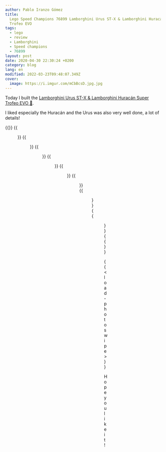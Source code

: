 ```yaml
---
author: Pablo Iranzo Gómez
title:
  Lego Speed Champions 76899 Lamborghini Urus ST-X & Lamborghini Huracán Super
  Trofeo EVO
tags:
  - lego
  - review
  - Lamborghini
  - Speed champions
  - 76899
layout: post
date: 2020-04-30 22:30:24 +0200
category: blog
lang: en
modified: 2022-03-23T09:48:07.349Z
cover:
  image: https://i.imgur.com/mCbBcsD.jpg.jpg
---
```


Today I built the [Lamborghini Urus ST-X & Lamborghini Huracán Super Trofeo EVO 🛒](https://www.amazon.es/dp/B07W6Q9G1Y?tag=redken-21).

I liked especially the Huracán and the Urus was also very well done, a lot of details!

{{<gallery>}}
{{<figure src="https://i.imgur.com/dMor15ot.jpg" link="https://i.imgur.com/dMor15o.jpg.jpg" alt="Huracán frontal-side view" >}}
{{<figure src="https://i.imgur.com/WFZExx3t.jpg" link="https://i.imgur.com/WFZExx3.jpg.jpg" alt="Huracán frontal view" >}}
{{<figure src="https://i.imgur.com/wC3QWDbt.jpg" link="https://i.imgur.com/wC3QWDb.jpg.jpg" alt="Huracán frontal view with rear spoiler" >}}
{{<figure src="https://i.imgur.com/f0RYTaHt.jpg" link="https://i.imgur.com/f0RYTaH.jpg.jpg" alt="Huracán back details" >}}
{{<figure src="https://i.imgur.com/gveoUgut.jpg" link="https://i.imgur.com/gveoUgu.jpg.jpg" alt="Urus frontal-side view" >}}
{{<figure src="https://i.imgur.com/R3old3ot.jpg" link="https://i.imgur.com/R3old3o.jpg.jpg" alt="Urus side-back view" >}}
{{<figure src="https://i.imgur.com/91uRNPAt.jpg" link="https://i.imgur.com/91uRNPA.jpg.jpg" alt="Urus front-side view" >}}
{{<figure src="https://i.imgur.com/mCbBcsDt.jpg" link="https://i.imgur.com/mCbBcsD.jpg.jpg" alt="Huracán and Urus side by side" >}}
{{</gallery>}}

{{< load-photoswipe >}}

Hope you like it!
